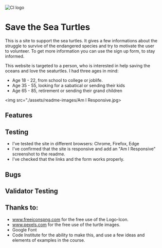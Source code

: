 ![CI logo](https://codeinstitute.s3.amazonaws.com/fullstack/ci_logo_small.png)

<h1>Save the Sea Turtles</h1> 

This is a site to support the sea turtles. It gives a few informations about the struggle to survive
of the endangered species and try to motivate the user to volunteer. To get more information you can
use the sign up form, to stay informed.

This website is targeted to a person, who is interested in help saving the oceans and love the seaturtles.
I had three ages in mind:
  - Age 18 - 22, from school to college or joblife.
  - Age 35 - 55, looking for a sabatical or sending their kids
  - Age 65 - 85, retirement or sending their grand children

<img src="./assets/readme-images/Am I Responsive.jpg>

<h2>Features</h2>

<h2>Testing</h2>

  - I've tested the site in different browsers: Chrome, Firefox, Edge
  - I've confirmed that the site is responsive and add an "Am I Responsive" screenshot to the readme.
  - I've checked that the links and the form works properly.

<h2>Bugs</h2>

<h2>Validator Testing</h2>



<h2>Thanks to:</h2>

  - www.freeiconspng.com for the free use of the Logo-Icon.
  - www.pexels.com for the free use of the turtle images.
  - Google Font
  - Code Institute for the ability to make this, and use a few ideas and elements of examples in the course.